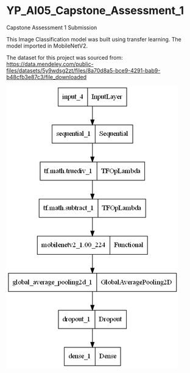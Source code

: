 # YP_AI05_Capstone_Assessment_1
 Capstone Assessment 1 Submission

 This Image Classification model was built using transfer learning. The model imported in MobileNetV2.

The dataset for this project was sourced from: https://data.mendeley.com/public-files/datasets/5y9wdsg2zt/files/8a70d8a5-bce9-4291-bab9-b48cfb3e87c3/file_downloaded

![This is the architecture for the model](plot_model.png)
